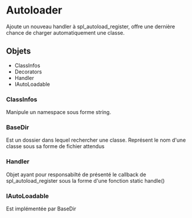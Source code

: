 # Autoloader

Ajoute un nouveau handler à spl_autoload_register, offre une dernière chance de charger automatiquement une classe.

## Objets

* ClassInfos
* Decorators
* Handler
* IAutoLoadable

### ClassInfos

Manipule un namespace sous forme string.

### BaseDir

Est un dossier dans lequel rechercher une classe. Représent le nom d'une classe sous sa forme de fichier attendus

### Handler

Objet ayant pour responsabilté de présenté le callback de spl_autoload_register sous la forme d'une fonction static handle()

### IAutoLoadable

Est implémentée par BaseDir
